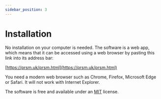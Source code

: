 ```yaml
---
sidebar_position: 3
---
```

# Installation

No installation on your computer is needed.  The software is a web app, which means that it can be accessed using a web browser by pasting this link into its address bar:

[https://prsm.uk/prsm.html](https://prsm.uk/prsm.html)

You need a modern web browser such as Chrome, Firefox, Microsoft Edge or Safari.  It will not work with Internet Explorer.

The software is free and available under an [MIT](https://choosealicense.com/licenses/mit/) license.
